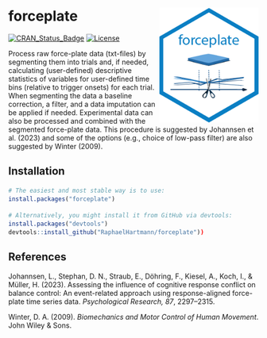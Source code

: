 
# forceplate <a><img src="man/figures/forceplate_logo.png" width="200" align="right" /> </a>

[![CRAN_Status_Badge](https://www.r-pkg.org/badges/version/forceplate)](https://cran.r-project.org/package=forceplate)
[![License](https://img.shields.io/badge/license-GPL(>=2)-0A7FC4.svg)](http://www.gnu.org/licenses/gpl-2.0.html)

Process raw force-plate data (txt-files) by segmenting them into trials and, if needed, calculating (user-defined) descriptive statistics of variables for user-defined time bins (relative to trigger onsets) for each trial. When segmenting the data a baseline correction, a filter, and a data imputation can be applied if needed. Experimental data can also be processed and combined with the segmented force-plate data. This procedure is suggested by Johannsen et al. (2023) and some of the options (e.g., choice of low-pass filter) are also suggested by Winter (2009).

## Installation
``` r
# The easiest and most stable way is to use:
install.packages("forceplate")

# Alternatively, you might install it from GitHub via devtools:
install.packages("devtools")
devtools::install_github("RaphaelHartmann/forceplate"))
```

## References
Johannsen, L., Stephan, D. N., Straub, E., Döhring, F., Kiesel, A., Koch, I., & Müller, H. (2023). Assessing the influence of cognitive response conflict on balance control: An event-related approach using response-aligned force-plate time series data. *Psychological Research, 87*, 2297–2315.

Winter, D. A. (2009). *Biomechanics and Motor Control of Human Movement*. John Wiley & Sons.
